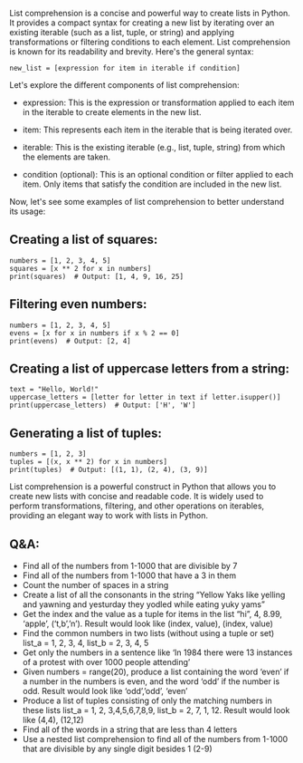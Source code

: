 List comprehension is a concise and powerful way to create lists in Python. It provides a compact syntax for creating a new list by iterating over an existing iterable (such as a list, tuple, or string) and applying transformations or filtering conditions to each element. List comprehension is known for its readability and brevity. Here's the general syntax:

```
new_list = [expression for item in iterable if condition]
```

Let's explore the different components of list comprehension:

* expression: This is the expression or transformation applied to each item in the iterable to create elements in the new list.

* item: This represents each item in the iterable that is being iterated over.

* iterable: This is the existing iterable (e.g., list, tuple, string) from which the elements are taken.

* condition (optional): This is an optional condition or filter applied to each item. Only items that satisfy the condition are included in the new list.

Now, let's see some examples of list comprehension to better understand its usage:

## Creating a list of squares:

```
numbers = [1, 2, 3, 4, 5]
squares = [x ** 2 for x in numbers]
print(squares)  # Output: [1, 4, 9, 16, 25]
```
## Filtering even numbers:

```
numbers = [1, 2, 3, 4, 5]
evens = [x for x in numbers if x % 2 == 0]
print(evens)  # Output: [2, 4]
```
## Creating a list of uppercase letters from a string:

```
text = "Hello, World!"
uppercase_letters = [letter for letter in text if letter.isupper()]
print(uppercase_letters)  # Output: ['H', 'W']
```
## Generating a list of tuples:

```
numbers = [1, 2, 3]
tuples = [(x, x ** 2) for x in numbers]
print(tuples)  # Output: [(1, 1), (2, 4), (3, 9)]
```
List comprehension is a powerful construct in Python that allows you to create new lists with concise and readable code. It is widely used to perform transformations, filtering, and other operations on iterables, providing an elegant way to work with lists in Python.

## Q&A:
* Find all of the numbers from 1-1000 that are divisible by 7
* Find all of the numbers from 1-1000 that have a 3 in them
* Count the number of spaces in a string
* Create a list of all the consonants in the string “Yellow Yaks like yelling and yawning and yesturday they yodled while eating yuky yams”
* Get the index and the value as a tuple for items in the list “hi”, 4, 8.99, ‘apple’, (‘t,b’,’n’). Result would look like (index, value), (index, value)
* Find the common numbers in two lists (without using a tuple or set) list_a = 1, 2, 3, 4, list_b = 2, 3, 4, 5
* Get only the numbers in a sentence like ‘In 1984 there were 13 instances of a protest with over 1000 people attending’
* Given numbers = range(20), produce a list containing the word ‘even’ if a number in the numbers is even, and the word ‘odd’ if the number is odd. Result would look like ‘odd’,’odd’, ‘even’
* Produce a list of tuples consisting of only the matching numbers in these lists list_a = 1, 2, 3,4,5,6,7,8,9, list_b = 2, 7, 1, 12. Result would look like (4,4), (12,12)
* Find all of the words in a string that are less than 4 letters
* Use a nested list comprehension to find all of the numbers from 1-1000 that are divisible by any single digit besides 1 (2-9)
